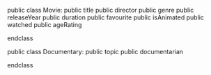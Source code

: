 public class Movie:
  public title
  public director
  public genre
  public releaseYear
  public duration
  public favourite
  public isAnimated
  public watched
  public ageRating

endclass

public class Documentary:
  public topic
  public documentarian

endclass

  
